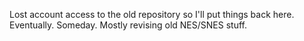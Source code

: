 Lost account access to the old repository so I'll put things back here. Eventually. Someday.
Mostly revising old NES/SNES stuff.

<!---
PrincessPlan/PrincessPlan is a ✨ special ✨ repository because its `README.md` (this file) appears on your GitHub profile.
You can click the Preview link to take a look at your changes.
--->
